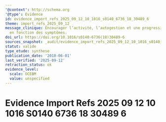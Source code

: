 ```yaml
---
'@context': http://schema.org
'@type': Evidence
id: evidence_import_refs_2025_09_12_10_1016_s0140_6736_18_30489_6
theme: import_refs_2025_09_12
message_clinique: Encourager l’activité, l’autogestion et une progression graduée
  en fonction des symptômes.
doi_url: https://doi.org/10.1016/s0140-6736(18)30489-6
sources_snapshot: _audit/evidence_import_refs_2025_09_12_10_1016_s0140_6736_18_30489_6.json
statut: valide
type_etude: synthese
publication_date: '2018-06-01'
last_verified: '2025-09-12'
retraction_status: ok
evidence_level:
  scale: OCEBM
  value: unspecified
---
```

# Evidence Import Refs 2025 09 12 10 1016 S0140 6736 18 30489 6

